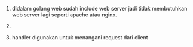1. didalam golang web sudah include web server jadi tidak membutuhkan web server lagi seperti apache atau nginx.

2. 

3. handler digunakan untuk menangani request dari client